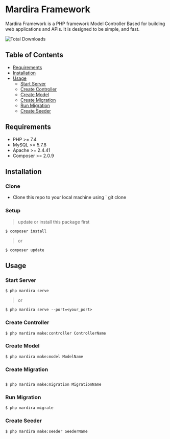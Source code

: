 <!-- write title Mardira Framework -->

# Mardira Framework

<!-- Description here -->

Mardira Framework is a PHP framework Model Controller Based for building web applications and APIs. It is designed to be simple, and fast.

<!-- total download repository -->

![Total Downloads](https://img.shields.io/github/downloads/Bootcamp-STMIK-Mardira-Indonesia/mardira-framework/total?color=e&label=Total%20Downloads&style=flat-square)

## Table of Contents

- [Requirements](#requirements)
- [Installation](#installation)
- [Usage](#usage)
  - [Start Server](#start-server)
  - [Create Controller](#create-controller)
  - [Create Model](#create-model)
  - [Create Migration](#create-migration)
  - [Run Migration](#run-migration)
  - [Create Seeder](#create-seeder)



## Requirements

- PHP >= 7.4
- MySQL >= 5.7.8
- Apache >= 2.4.41
- Composer >= 2.0.9

## Installation

<!-- Installation here -->

### Clone

- Clone this repo to your local machine using `
  git clone

### Setup

> update or install this package first

```shell
$ composer install
```

> or

```shell
$ composer update
```

## Usage

### Start Server

```shell
$ php mardira serve
```

> or

```shell
$ php mardira serve --port=<your_port>
```

### Create Controller

```shell
$ php mardira make:controller ControllerName
```

### Create Model

```shell
$ php mardira make:model ModelName
```

### Create Migration

```shell

$ php mardira make:migration MigrationName
```

### Run Migration

```shell
$ php mardira migrate
```

### Create Seeder

```shell
$ php mardira make:seeder SeederName
```
